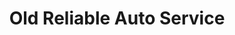 ---
title: "Old Reliable Auto Service"
url: /madison-heights/old-reliable-auto-service/
shop: car repair
---